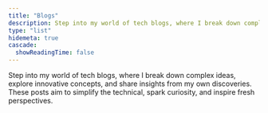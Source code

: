 ```yaml
---
title: "Blogs"
description: Step into my world of tech blogs, where I break down complex ideas, explore innovative concepts, and share insights from my own discoveries. These posts aim to simplify the technical, spark curiosity, and inspire fresh perspectives.
type: "list"
hidemeta: true
cascade:
  showReadingTime: false
--- 
```

Step into my world of tech blogs, where I break down complex ideas, explore innovative concepts, and share insights from my own discoveries. These posts aim to simplify the technical, spark curiosity, and inspire fresh perspectives.